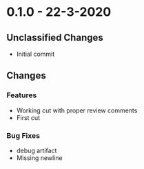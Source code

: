 # 0.1.0 - 22-3-2020

## Unclassified Changes

- Initial commit

## Changes

### Features
    
- Working cut with proper review comments
- First cut
### Bug Fixes
    
- debug artifact
- Missing newline

